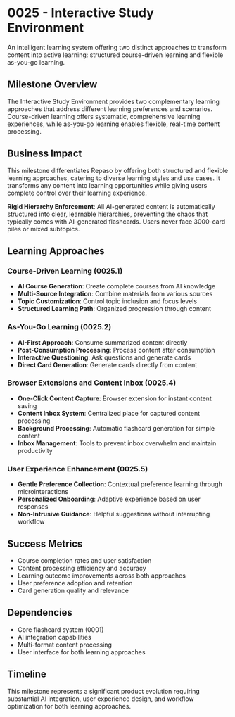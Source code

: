 # 0025 - Interactive Study Environment

An intelligent learning system offering two distinct approaches to transform content into active learning: structured course-driven learning and flexible as-you-go learning.

## Milestone Overview

The Interactive Study Environment provides two complementary learning approaches that address different learning preferences and scenarios. Course-driven learning offers systematic, comprehensive learning experiences, while as-you-go learning enables flexible, real-time content processing.

## Business Impact

This milestone differentiates Repaso by offering both structured and flexible learning approaches, catering to diverse learning styles and use cases. It transforms any content into learning opportunities while giving users complete control over their learning experience.

**Rigid Hierarchy Enforcement**: All AI-generated content is automatically structured into clear, learnable hierarchies, preventing the chaos that typically comes with AI-generated flashcards. Users never face 3000-card piles or mixed subtopics.

## Learning Approaches

### Course-Driven Learning (0025.1)
- **AI Course Generation**: Create complete courses from AI knowledge
- **Multi-Source Integration**: Combine materials from various sources
- **Topic Customization**: Control topic inclusion and focus levels
- **Structured Learning Path**: Organized progression through content

### As-You-Go Learning (0025.2)
- **AI-First Approach**: Consume summarized content directly
- **Post-Consumption Processing**: Process content after consumption
- **Interactive Questioning**: Ask questions and generate cards
- **Direct Card Generation**: Generate cards directly from content

### Browser Extensions and Content Inbox (0025.4)
- **One-Click Content Capture**: Browser extension for instant content saving
- **Content Inbox System**: Centralized place for captured content processing
- **Background Processing**: Automatic flashcard generation for simple content
- **Inbox Management**: Tools to prevent inbox overwhelm and maintain productivity

### User Experience Enhancement (0025.5)
- **Gentle Preference Collection**: Contextual preference learning through microinteractions
- **Personalized Onboarding**: Adaptive experience based on user responses
- **Non-Intrusive Guidance**: Helpful suggestions without interrupting workflow

## Success Metrics

- Course completion rates and user satisfaction
- Content processing efficiency and accuracy
- Learning outcome improvements across both approaches
- User preference adoption and retention
- Card generation quality and relevance

## Dependencies

- Core flashcard system (0001)
- AI integration capabilities
- Multi-format content processing
- User interface for both learning approaches

## Timeline

This milestone represents a significant product evolution requiring substantial AI integration, user experience design, and workflow optimization for both learning approaches.
